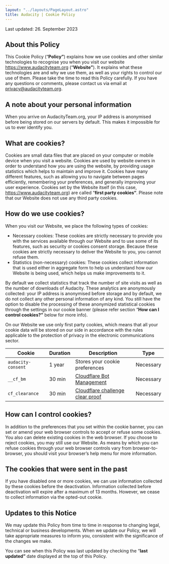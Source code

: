 ```yaml
---
layout: "../layouts/PageLayout.astro"
title: Audacity | Cookie Policy
---
```


Last updated: 26. September 2023
## About this Policy

This Cookie Policy (“**Policy”**) explains how we use cookies and other similar technologies to recognise you when you visit our website https://www.audacityteam.org (“**Website”**). It explains what these technologies are and why we use them, as well as your rights to control our use of them.
Please take the time to read this Policy carefully. If you have any questions or comments, please contact us via email at privacy@audacityteam.org.

## A note about your personal information
When you arrive on AudacityTeam.org, your IP address is anonymised before being stored on our servers by default. This makes it impossible for us to ever identify you.

## What are cookies?
Cookies are small data files that are placed on your computer or mobile device when you visit a website. Cookies are used by website owners in order to understand how you are using the website, by providing usage statistics which helps to maintain and improve it.
Cookies have many different features, such as allowing you to navigate between pages efficiently, remembering your preferences, and generally improving your user experience.
Cookies set by the Website itself (in this case, https://www.audacityteam.org) are called “**first party cookies“**. Please note that our Website does not use any third party cookies.

## How do we use cookies?
When you visit our Website, we place the following types of cookies:
* Necessary cookies: These cookies are strictly necessary to provide you with the services available through our Website and to use some of its features, such as security or cookies consent storage. Because these cookies are strictly necessary to deliver the Website to you, you cannot refuse them.
* Statistics (non-necessary) cookies: These cookies collect information that is used either in aggregate form to help us understand how our Website is being used, which helps us make improvements to it.

By default we collect statistics that track the number of site visits as well as the number of downloads of Audacity. These analytics are anonymously collected: your IP address is anonymised before storage and by default, we do not collect any other personal information of any kind. You still have the option to disable the processing of these anonymized statistical cookies through the settings in our cookie banner (please refer section “**How can I control cookies?”** below for more info).

On our Website we use only first party cookies, which means that all your cookie data will be stored on our side in accordance with the rules applicable to the protection of privacy in the electronic communications sector.



|Cookie|Duration|Description|Type
|------|--------|-----------|---------|
|`audacity-consent`|1 year|Stores your cookie preferences|Necessary| 
|`__cf_bm`|30 min|[Cloudflare Bot Management](https://developers.cloudflare.com/fundamentals/reference/policies-compliances/cloudflare-cookies/#__cf_bm-cookie-for-cloudflare-bot-products)|Necessary|
|`cf_clearance`|30 min|[Cloudflare challenge clear proof](https://developers.cloudflare.com/fundamentals/reference/policies-compliances/cloudflare-cookies/#additional-cookies-used-by-the-challenge-platform)|Necessary|


## How can I control cookies?
In addition to the preferences that you set within the cookie banner, you can set or amend your web browser controls to accept or refuse some cookies. You also can delete existing cookies in the web browser. If you choose to reject cookies, you may still use our Website. As means by which you can refuse cookies through your web browser controls vary from browser-to-browser, you should visit your browser’s help menu for more information.

## The cookies that were sent in the past
If you have disabled one or more cookies, we can use information collected by these cookies before the deactivation. Information collected before deactivation will expire after a maximum of 13 months. However, we cease to collect information via the opted-out cookie.

## Updates to this Notice
We may update this Policy from time to time in response to changing legal, technical or business developments. When we update our Policy, we will take appropriate measures to inform you, consistent with the significance of the changes we make.

You can see when this Policy was last updated by checking the “**last updated”** date displayed at the top of this Policy.